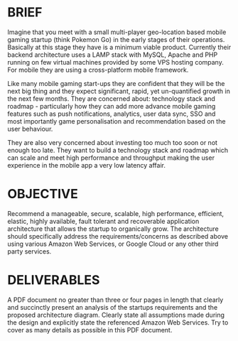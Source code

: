 # BRIEF 

Imagine that you meet with a small multi-player geo-location based mobile gaming startup (think Pokemon Go) in the early stages of their operations. Basically at this stage they have is a minimum viable product. Currently their backend architecture uses a LAMP stack with MySQL, Apache and PHP running on few virtual machines provided by some VPS hosting company. For mobile they are using a cross-platform mobile framework. 

Like many mobile gaming start-ups they are confident that they will be the next big thing and they expect significant, rapid, yet un-quantified growth in the next few months. They are concerned about: technology stack and roadmap - particularly how they can add more advance mobile gaming features such as push notifications, analytics, user data sync, SSO and most importantly game personalisation and recommendation based on the user behaviour. 

They are also very concerned about investing too much too soon or not enough too late. They want to build a technology stack and roadmap which can scale and meet high performance and throughput making the user experience in the mobile app a very low latency affair.

# OBJECTIVE 
Recommend a manageable, secure, scalable, high performance, efficient, elastic, highly available, fault tolerant and recoverable application architecture that allows the startup to organically grow. The architecture should specifically address the requirements/concerns as described above using various Amazon Web Services, or Google Cloud or any other third party services.

# DELIVERABLES 
A PDF document no greater than three or four pages in length that clearly and succinctly present an analysis of the startups requirements and the proposed architecture diagram. Clearly state all assumptions made during the design and explicitly state the referenced Amazon Web Services. Try to cover as many details as possible in this PDF document.
